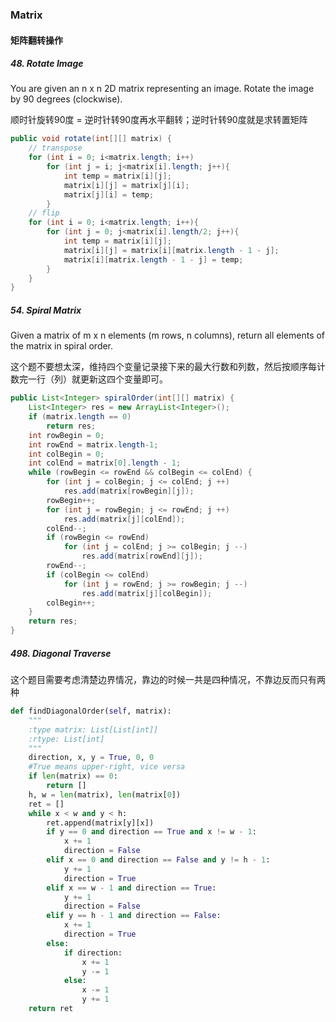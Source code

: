 ### Matrix

#### 矩阵翻转操作

##### 48. Rotate Image

You are given an n x n 2D matrix representing an image. Rotate the image by 90 degrees (clockwise).

顺时针旋转90度 = 逆时针转90度再水平翻转；逆时针转90度就是求转置矩阵

```java
public void rotate(int[][] matrix) {
    // transpose
    for (int i = 0; i<matrix.length; i++)
        for (int j = i; j<matrix[i].length; j++){
            int temp = matrix[i][j];
            matrix[i][j] = matrix[j][i];
            matrix[j][i] = temp;
        }
    // flip
    for (int i = 0; i<matrix.length; i++){
        for (int j = 0; j<matrix[i].length/2; j++){
            int temp = matrix[i][j];
            matrix[i][j] = matrix[i][matrix.length - 1 - j];
            matrix[i][matrix.length - 1 - j] = temp;
        }
    }
}
```

##### 54. Spiral Matrix

Given a matrix of m x n elements (m rows, n columns), return all elements of the matrix in spiral order.

这个题不要想太深，维持四个变量记录接下来的最大行数和列数，然后按顺序每计数完一行（列）就更新这四个变量即可。

```java
public List<Integer> spiralOrder(int[][] matrix) {
    List<Integer> res = new ArrayList<Integer>();
    if (matrix.length == 0)
        return res;
    int rowBegin = 0;
    int rowEnd = matrix.length-1;
    int colBegin = 0;
    int colEnd = matrix[0].length - 1;
    while (rowBegin <= rowEnd && colBegin <= colEnd) {
        for (int j = colBegin; j <= colEnd; j ++)
            res.add(matrix[rowBegin][j]);
        rowBegin++;
        for (int j = rowBegin; j <= rowEnd; j ++)
            res.add(matrix[j][colEnd]);
        colEnd--;
        if (rowBegin <= rowEnd)
            for (int j = colEnd; j >= colBegin; j --)
                res.add(matrix[rowEnd][j]);
        rowEnd--;
        if (colBegin <= colEnd)
            for (int j = rowEnd; j >= rowBegin; j --)
                res.add(matrix[j][colBegin]);
        colBegin++;
    }
    return res;
}
```

##### 498. Diagonal Traverse

这个题目需要考虑清楚边界情况，靠边的时候一共是四种情况，不靠边反而只有两种

```py
def findDiagonalOrder(self, matrix):
    """
    :type matrix: List[List[int]]
    :rtype: List[int]
    """
    direction, x, y = True, 0, 0
    #True means upper-right, vice versa
    if len(matrix) == 0:
        return []
    h, w = len(matrix), len(matrix[0])
    ret = []
    while x < w and y < h:
        ret.append(matrix[y][x])
        if y == 0 and direction == True and x != w - 1:
            x += 1
            direction = False
        elif x == 0 and direction == False and y != h - 1:
            y += 1
            direction = True
        elif x == w - 1 and direction == True:
            y += 1
            direction = False
        elif y == h - 1 and direction == False:
            x += 1
            direction = True
        else:
            if direction:
                x += 1
                y -= 1
            else:
                x -= 1
                y += 1
    return ret
```
